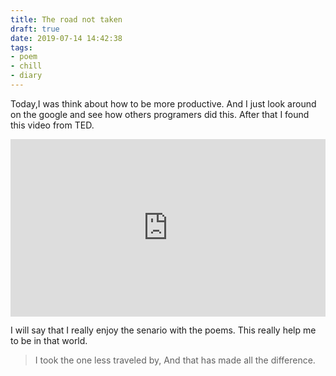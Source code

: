 ```yaml
---
title: The road not taken
draft: true
date: 2019-07-14 14:42:38
tags:
- poem
- chill
- diary
---
```

Today,I was think about how to be more productive.
And I just look around on the google and see how others programers did this.
After that I found this video from TED.

<div style="max-width:854px">
<div style="position:relative;height:0;padding-bottom:56.25%">
<iframe src="https://embed.ted.com/talks/robert_frost_the_road_not_taken" width="854" height="480" style="position:absolute;left:0;top:0;width:100%;height:100%" frameborder="0" scrolling="no" allowfullscreen>
</iframe>
</div>
</div>

I will say that I really enjoy the senario with the poems. This really help me to be in that world.

> I took the one less traveled by, And that has made all the difference.
